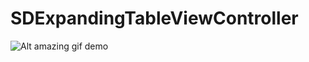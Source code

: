 SDExpandingTableViewController
==============================
![Alt amazing gif demo](http://imgur.com/4buH6nA)
